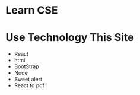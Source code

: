  # Learn CSE


 # Use Technology This Site
 * React
 * html
* BootStrap
* Node
* Sweet alert
* React to pdf